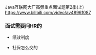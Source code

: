 


Java互联网大厂高频重点面试题第2季(上)
https://www.bilibili.com/video/av48961087


### 面试需要问HR的
- 绩效制度

- 社保怎么交的
